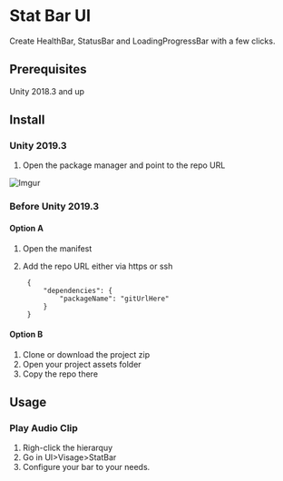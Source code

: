 # Stat Bar UI 
Create HealthBar, StatusBar and LoadingProgressBar with a few clicks.

## Prerequisites
Unity 2018.3 and up

## Install

### Unity 2019.3
1. Open the package manager and point to the repo URL

![Imgur](https://i.imgur.com/iYGgINz.png)

### Before Unity 2019.3

#### Option A
1. Open the manifest
2. Add the repo URL either via https or ssh

		{
    		"dependencies": {
        		"packageName": "gitUrlHere"
    		}
		}

#### Option B
1. Clone or download the project zip
2. Open your project assets folder
3. Copy the repo there

## Usage

### Play Audio Clip
1. Righ-click the hierarquy
2. Go in UI>Visage>StatBar
3. Configure your bar to your needs.